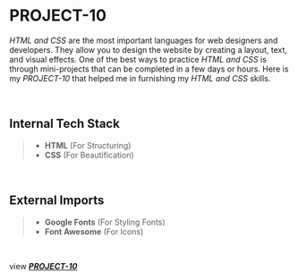 # **PROJECT-10**
*HTML and CSS* are the most important languages for web designers and developers. They allow you to design the website by creating a layout, text, and visual effects. One of the best ways to practice *HTML and CSS* is through mini-projects that can be completed in a few days or hours. Here is my *PROJECT-10* that helped me in furnishing my *HTML and CSS* skills.
<p>&nbsp;</p>

## **Internal Tech Stack**
> - **HTML** (For Structuring)
> - **CSS** (For Beautification)
<p>&nbsp;</p>

## **External Imports**
> - **Google Fonts** (For Styling Fonts)
> - **Font Awesome** (For Icons)
<p>&nbsp;</p>

view [***PROJECT-10***](https://project-10-yash.vercel.app)